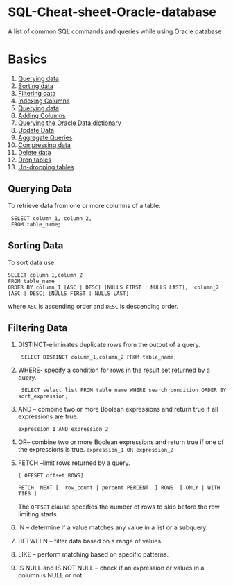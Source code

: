 # SQL-Cheat-sheet-Oracle-database
A list of common SQL commands and queries while using Oracle database

# Basics
1. [Querying data](#querying-data )
2. [Sorting data](#sorting-data)
3. [Filtering data](#filtering-data)
4. [Indexing Columns]()
5. [Querying data]()
6. [Adding Columns]()
7. [Querying the Oracle Data dictionary]()
8. [Update Data]()
9. [Aggregate Queries]()
10. [Compressing data]()
11. [Delete data]()
12. [Drop tables]()
13. [Un-dropping tables]()

## Querying Data
To retrieve data from one or more columns of a table:

```
 SELECT column_1, column_2,
 FROM table_name;
```

## Sorting Data
To sort data use:

``` 
SELECT column_1,column_2 
FROM table_name 
ORDER BY column_1 [ASC | DESC] [NULLS FIRST | NULLS LAST],  column_2 [ASC | DESC] [NULLS FIRST | NULLS LAST]
 ```

where ```ASC``` is ascending order and ```DESC``` is descending order.

## Filtering Data

1. DISTINCT-eliminates duplicate rows from the output of a query.

    ``` SELECT DISTINCT column_1,column_2 FROM table_name;```

2. WHERE- specify a condition for rows in the result set returned by a query.

    ``` SELECT select_list FROM table_name WHERE search_condition ORDER BY sort_expression;```
3. AND – combine two or more Boolean expressions and return true if all expressions are true.

    ``` expression_1 AND expression_2 ```
4. OR–  combine two or more Boolean expressions and return true if one of the expressions is true.
    ```expression_1 OR expression_2```
5. FETCH –limit rows returned by a query.

    ```
    [ OFFSET offset ROWS]

    FETCH  NEXT [  row_count | percent PERCENT  ] ROWS  [ ONLY | WITH TIES ]
     ```

    The ```OFFSET``` clause specifies the number of rows to skip before the row limiting starts


6. IN – determine if a value matches any value in a list or a subquery.
7. BETWEEN – filter data based on a range of values.
8. LIKE  – perform matching based on specific patterns.
9. IS NULL and IS NOT NULL – check if an expression or values in a column is NULL or not.

 